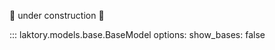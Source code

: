 :construction: under construction :construction: 

::: laktory.models.base.BaseModel
    options:
        show_bases: false